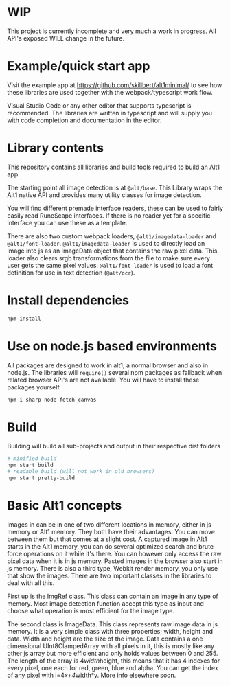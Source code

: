 
# WIP
This project is currently incomplete and very much a work in progress. All API's exposed WILL change in the future.

# Example/quick start app
Visit the example app at https://github.com/skillbert/alt1minimal/ to see how these libraries are used together with the webpack/typescript work flow.

Visual Studio Code or any other editor that supports typescript is recommended. The libraries are written in typescript and will supply you with code completion and documentation in the editor.

# Library contents
This repository contains all libraries and build tools required to build an Alt1 app.

The starting point all image detection is at ```@alt/base```. This Library wraps the Alt1 native API and provides many utility classes for image detection. 

You will find different premade interface readers, these can be used to fairly easily read RuneScape interfaces. If there is no reader yet for a specific interface you can use these as a template.

There are also two custom webpack loaders, ```@alt1/imagedata-loader``` and ```@alt1/font-loader```. ```@alt1/imagedata-loader``` is used to directly load an image into js as an ImageData object that contains the raw pixel data. This loader also clears srgb transformations from the file to make sure every user gets the same pixel values. ```@alt1/font-loader``` is used to load a font definition for use in text detection (```@alt/ocr```).

# Install dependencies
```sh
npm install
```

# Use on node.js based environments
All packages are designed to work in alt1, a normal browser and also in node.js. The libraries will ```require()``` several npm packages as fallback when related browser API's are not available. You will have to install these packages yourself.
```sh
npm i sharp node-fetch canvas
```

# Build
Building will build all sub-projects and output in their respective dist folders
```sh
# minified build
npm start build
# readable build (will not work in old browsers)
npm start pretty-build
```

# Basic Alt1 concepts
Images in can be in one of two different locations in memory, either in js memory or Alt1 memory. They both have their advantages. You can move between them but that comes at a slight cost. A captured image in Alt1 starts in the Alt1 memory, you can do several optimized search and brute force operations on it while it's there. You can however only access the raw pixel data when it is in js memory. Pasted images in the browser also start in js memory. There is also a third type, Webkit render memory, you only use that show the images. There are two important classes in the libraries to deal with all this.

First up is the ImgRef class. This class can contain an image in any type of memory. Most image detection function accept this type as input and choose what operation is most efficient for the image type.

The second class is ImageData. This class represents raw image data in js memory. It is a very simple class with three properties; width, height and data. Width and height are the size of the image. Data contains a one dimensional UInt8ClampedArray with all pixels in it, this is mostly like any other js array but more efficient and only holds values between 0 and 255. The length of the array is 4*width*height, this means that it has 4 indexes for every pixel, one each for red, green, blue and alpha. You can get the index of any pixel with i=4*x+4*width*y. More info elsewhere soon.
